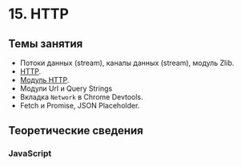 # 15. HTTP

## Темы занятия

- Потоки данных (stream), каналы данных (stream), модуль Zlib.
- [HTTP](https://ru.wikipedia.org/wiki/HTTP).
- [Модуль HTTP](https://nodejs.org/api/http.html).
- Модули Url и Query Strings
- Вкладка `Network` в Chrome Devtools.
- Fetch и Promise, JSON Placeholder.

## Теоретические сведения

### JavaScript

<script-button/>